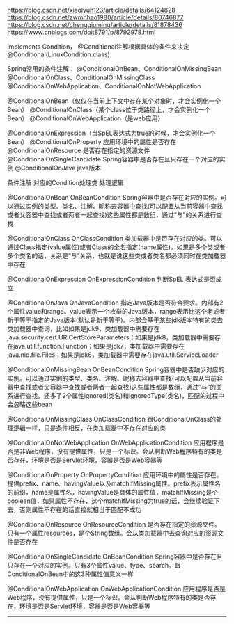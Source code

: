

https://blog.csdn.net/xiaolyuh123/article/details/64124828
https://blog.csdn.net/zwmnhao1980/article/details/80746877
https://blog.csdn.net/chengqiuming/article/details/81878436
https://www.cnblogs.com/doit8791/p/8792978.html


implements Condition，
@Conditional注解根据具体的条件来决定@Conditional(LinuxCondition.class)


Spring常用的条件注解：
@ConditionalOnBean、ConditionalOnMissingBean
@ConditionalOnClass、ConditionalOnMissingClass
@ConditionalOnWebApplication、ConditionalOnNotWebApplication

@ConditionalOnBean（仅仅在当前上下文中存在某个对象时，才会实例化一个Bean）
@ConditionalOnClass（某个class位于类路径上，才会实例化一个Bean）
@ConditionalOnWebApplication（是web应用）


@ConditionalOnExpression（当SpEL表达式为true的时候，才会实例化一个Bean）
@ConditionalOnProperty  应用环境中的屬性是否存在
@ConditionalOnResource  是否存在指定的资源文件
@ConditionalOnSingleCandidate Spring容器中是否存在且只存在一个对应的实例
@ConditionalOnJava  java版本


条件注解  对应的Condition处理类 处理逻辑

@ConditionalOnBean
OnBeanCondition
Spring容器中是否存在对应的实例。可以通过实例的类型、类名、注解、昵称去容器中查找(可以配置从当前容器中查找或者父容器中查找或者两者一起查找)这些属性都是数组，通过”与”的关系进行查找

@ConditionalOnClass
OnClassCondition
类加载器中是否存在对应的类。可以通过Class指定(value属性)或者Class的全名指定(name属性)。如果是多个类或者多个类名的话，关系是”与”关系，也就是说这些类或者类名都必须同时在类加载器中存在

@ConditionalOnExpression
OnExpressionCondition
判断SpEL 表达式是否成立

@ConditionalOnJava
OnJavaCondition
指定Java版本是否符合要求。内部有2个属性value和range。value表示一个枚举的Java版本，range表示比这个老或者新于等于指定的Java版本(默认是新于等于)。内部会基于某些jdk版本特有的类去类加载器中查询，比如如果是jdk9，类加载器中需要存在java.security.cert.URICertStoreParameters；如果是jdk8，类加载器中需要存在java.util.function.Function；如果是jdk7，类加载器中需要存在java.nio.file.Files；如果是jdk6，类加载器中需要存在java.util.ServiceLoader

@ConditionalOnMissingBean
OnBeanCondition
Spring容器中是否缺少对应的实例。可以通过实例的类型、类名、注解、昵称去容器中查找(可以配置从当前容器中查找或者父容器中查找或者两者一起查找)这些属性都是数组，通过”与”的关系进行查找。还多了2个属性ignored(类名)和ignoredType(类名)，匹配的过程中会忽略这些bean

@ConditionalOnMissingClass
OnClassCondition
跟ConditionalOnClass的处理逻辑一样，只是条件相反，在类加载器中不存在对应的类

@ConditionalOnNotWebApplication
OnWebApplicationCondition
应用程序是否是非Web程序，没有提供属性，只是一个标识。会从判断Web程序特有的类是否存在，环境是否是Servlet环境，容器是否是Web容器等

@ConditionalOnProperty
OnPropertyCondition
应用环境中的屬性是否存在。提供prefix、name、havingValue以及matchIfMissing属性。prefix表示属性名的前缀，name是属性名，havingValue是具体的属性值，matchIfMissing是个boolean值，如果属性不存在，这个matchIfMissing为true的话，会继续验证下去，否则属性不存在的话直接就相当于匹配不成功

@ConditionalOnResource
OnResourceCondition
是否存在指定的资源文件。只有一个属性resources，是个String数组。会从类加载器中去查询对应的资源文件是否存在

@ConditionalOnSingleCandidate
OnBeanCondition
Spring容器中是否存在且只存在一个对应的实例。只有3个属性value、type、search。跟ConditionalOnBean中的这3种属性值意义一样

@ConditionalOnWebApplication
OnWebApplicationCondition
应用程序是否是Web程序，没有提供属性，只是一个标识。会从判断Web程序特有的类是否存在，环境是否是Servlet环境，容器是否是Web容器等




---------------------------------------------------------------------------------------------------------------------

